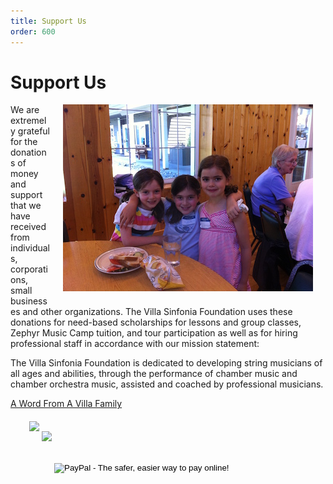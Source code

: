 ```yaml
---
title: Support Us
order: 600
---
```


# Support Us

<style>
  div#AmazonSmile {
    position: relative;
    left: 30px;
  }
  div#eScrip {
    position: relative;
    left: 50px;
  }
  div#Paypal{
    position: relative;
    left: 70px;
    top: 30px;
  }
</style>

<img style="float: right; margin-right: 20px; margin-left: 20px; margin-bottom: 10px; " width="400px" src="/images/children.jpg"/>We are extremely grateful for the donations of money and support that we have received from individuals, corporations, small businesses and other organizations. The Villa Sinfonia Foundation uses these donations for need-based scholarships for lessons and group classes, Zephyr Music Camp tuition, and tour participation as well as for hiring professional staff in accordance with our mission statement:


The Villa Sinfonia Foundation is dedicated to developing string musicians of all ages and abilities, through the performance of chamber music and chamber orchestra music, assisted and coached by professional musicians.

[A Word From A Villa Family](/images/fundraising_letter.pdf)

<div id = "AmazonSmile">
<a href="
https://smile.amazon.com/ch/94-3211883"><img src="http://g-ecx.images-amazon.com/images/G/01/x-locale/paladin/smile_fb_logo_sparkle._V343514272_.png" align="middle"></a></div>


<div id = "eScrip">
<a href="https://secure.escrip.com/jsp/group/onlinemall/groupmallredir.jsp?gid=500015270" target="_blank"><img src="http://groups.escrip.com/omlink/escrip_online_mall.gif"></a>
<br></div>

<div id = "Paypal">
<form action="https://www.paypal.com/cgi-bin/webscr" method="post" target="_top">
<input name="cmd" value="_s-xclick" type="hidden">
<input name="hosted_button_id" value="NJX8T74CJF4QG" type="hidden">
<input src="https://www.paypalobjects.com/en_US/i/btn/btn_donate_LG.gif" name="submit" alt="PayPal - The safer, easier way to pay online!" border="0" type="image"><br><br><img alt="" src="https://www.paypalobjects.com/en_US/i/scr/pixel.gif" height="1" border="0" width="1">
</form>
</div>
